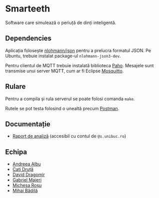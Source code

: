 # Smarteeth

Software care simulează o periuță de dinți inteligentă.

## Dependencies

Aplicația folosește [nlohmann/json](https://github.com/nlohmann/json) pentru a prelucra formatul JSON. Pe Ubuntu, trebuie instalat package-ul `nlohmann-json3-dev`.

Pentru clientul de MQTT trebuie instalată biblioteca [Paho](https://github.com/eclipse/paho.mqtt.cpp#unix-and-linux). Mesajele sunt transmise unui server MQTT, cum ar fi Eclipse [Mosquitto](https://mosquitto.org/).

## Rulare

Pentru a compila și rula serverul se poate folosi comanda `make`.

Rutele se pot testa folosind o unealtă precum [Postman](https://www.postman.com/).

## Documentație

- [Raport de analiză](https://unibucro0-my.sharepoint.com/:w:/g/personal/constantin_majeri_s_unibuc_ro/EQo84YVdSrpCs1rcIEzt0YsBRcGHgVBTIc5tWBtBq2bWVg?e=IJDUQA) (accesibil cu contul de `@s.unibuc.ro`)

## Echipa

- [Andreea Albu](https://github.com/albuandreeacristiana)
- [Cati Druță](https://github.com/Cati-D)
- [David Dragomir](https://github.com/LuckyLucianoCTW)
- [Gabriel Majeri](https://github.com/GabrielMajeri)
- [Michesa Roșu](https://github.com/dianamichesa)
- [Mihai Bădilă](https://github.com/badimihai-dev)
